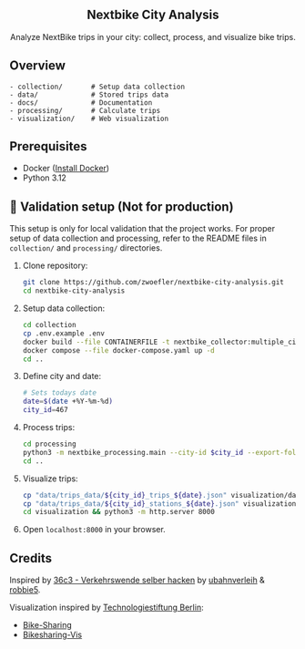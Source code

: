 <div align="center" width="100%">
    <h2>Nextbike City Analysis</h2>
    <p>Analyze NextBike trips in your city: collect, process, and visualize bike trips.</p>
</div>

## Overview

```SHELL
- collection/       # Setup data collection
- data/             # Stored trips data
- docs/             # Documentation
- processing/       # Calculate trips
- visualization/    # Web visualization
```

## Prerequisites
- Docker ([Install Docker](https://docs.docker.com/engine/install/))
- Python 3.12

## 🚀 Validation setup (Not for production)

This setup is only for local validation that the project works.
For proper setup of data collection and processing, refer to the README files in `collection/` and `processing/` directories.

1. Clone repository:
   ```sh
   git clone https://github.com/zwoefler/nextbike-city-analysis.git
   cd nextbike-city-analysis
   ```
2. Setup data collection:
   ```sh
   cd collection
   cp .env.example .env 
   docker build --file CONTAINERFILE -t nextbike_collector:multiple_cities .
   docker compose --file docker-compose.yaml up -d
   cd ..
   ```
3. Define city and date:
   ```sh
   # Sets todays date
   date=$(date +%Y-%m-%d)
   city_id=467
   ```
4. Process trips:
   ```sh
   cd processing
   python3 -m nextbike_processing.main --city-id $city_id --export-folder ../data/trips_data/ --date $date
   cd ..
   ```
5. Visualize trips:
   ```sh
   cp "data/trips_data/${city_id}_trips_${date}.json" visualization/data/
   cp "data/trips_data/${city_id}_stations_${date}.json" visualization/data/
   cd visualization && python3 -m http.server 8000
   ```
6. Open `localhost:8000` in your browser.

## Credits
Inspired by [36c3 - Verkehrswende selber hacken](https://www.youtube.com/watch?v=WhgRRpA3b2c) by [ubahnverleih](https://github.com/ubahnverleih) & [robbie5](https://github.com/robbi5).

Visualization inspired by [Technologiestiftung Berlin](https://github.com/technologiestiftung):
- [Bike-Sharing](https://github.com/technologiestiftung/bike-sharing)
- [Bikesharing-Vis](https://github.com/technologiestiftung/bikesharing-vis)


